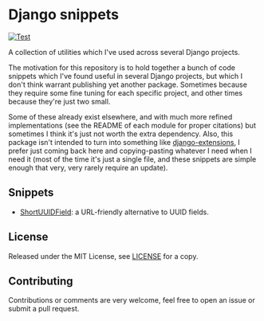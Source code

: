 # Django snippets

[![Test](https://github.com/knifecake/django-snippets/actions/workflows/test.yml/badge.svg)](https://github.com/knifecake/django-snippets/actions/workflows/test.yml)

A collection of utilities which I've used across several Django projects.

The motivation for this repository is to hold together a bunch of code snippets
which I've found useful in several Django projects, but which I don't think
warrant publishing yet another package. Sometimes because they require some fine
tuning for each specific project, and other times because they're just two
small.

Some of these already exist elsewhere, and with much more refined
implementations (see the README of each module for proper citations) but
sometimes I think it's just not worth the extra dependency. Also, this package
isn't intended to turn into something like
[django-extensions](https://github.com/django-extensions/django-extensions), I
prefer just coming back here and copying-pasting whatever I need when I need it
(most of the time it's just a single file, and these snippets are simple enough
that very, very rarely require an update).

## Snippets

- [ShortUUIDField](./shortuuid/README.md): a URL-friendly alternative to UUID fields.

## License

Released under the MIT License, see [LICENSE](./LICENSE) for a copy.

## Contributing

Contributions or comments are very welcome, feel free to open an issue or submit
a pull request.
